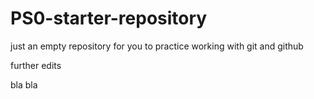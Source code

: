 # PS0-starter-repository
just an empty repository for you to practice working with git and github


further edits


bla bla
